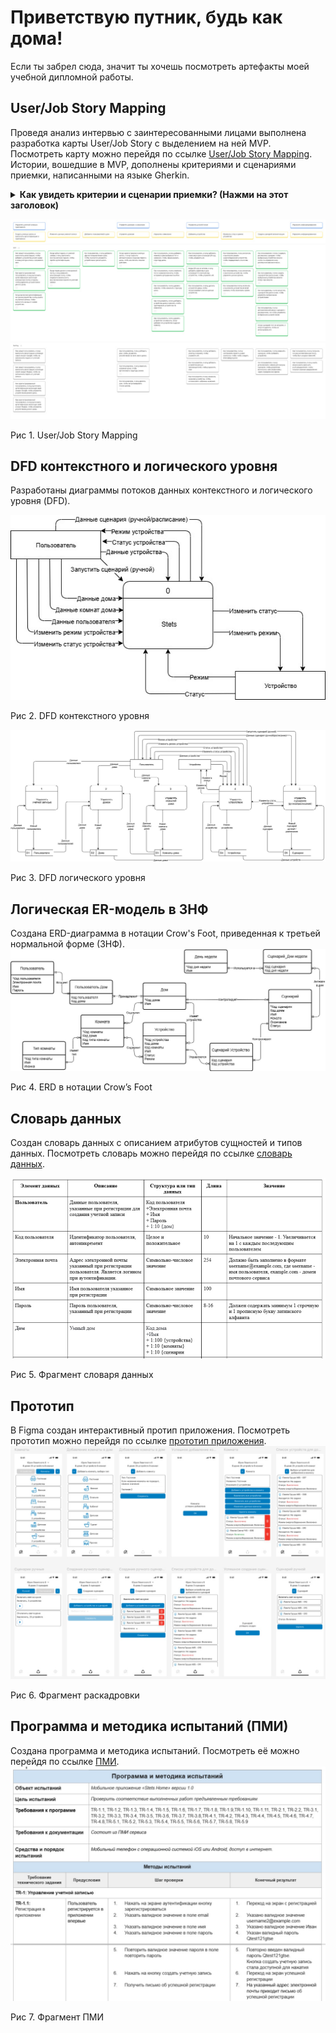 # Приветствую путник, будь как дома!
Если ты забрел сюда, значит ты хочешь посмотреть артефакты моей учебной дипломной работы.

## User/Job Story Mapping
Проведя анализ интервью с заинтересованными лицами выполнена разработка карты User/Job Story с выделением на ней MVP. Посмотреть карту можно перейдя по ссылке [User/Job Story Mapping](https://miro.com/app/board/uXjVJTecBIs=/?share_link_id=396960880533). Истории, вошедшие в MVP, дополнены критериями и сценариями приемки, написанными на языке Gherkin.

<details>
  <summary><b>Как увидеть критерии и сценарии приемки? (Нажми на этот заголовок)</b></summary>
  
  <p>Перейдя по ссылке в miro выдели историю из MVP левым кликом мышки.</p>
  <p>В появившнмся меню нажми на кнопку open in side panel.</p> 
  
  ![Context level DFD](https://github.com/RatmirBaryshnikov/diploma-thesis-sa-yp/blob/main/technical_information/miro.jpg)

</details>

![User/Job Story Mapping](https://github.com/RatmirBaryshnikov/diploma-thesis-sa-yp/blob/main/technical_information/User%20Job%20Story%20Mapping.jpg)
<p>Рис 1. User/Job Story Mapping </p>

## DFD контекстного и логического уровня
Разработаны диаграммы потоков данных контекстного и логического уровня (DFD).

![Context level DFD](https://github.com/RatmirBaryshnikov/diploma-thesis-sa-yp/blob/main/technical_information/Context%20level%20DFD.jpg)
<p>Рис 2. DFD контекстного уровня </p>

![Logic level DFD](https://github.com/RatmirBaryshnikov/diploma-thesis-sa-yp/blob/main/technical_information/Logic%20level%20DFD.jpg)
<p>Рис 3. DFD логического уровня </p>

## Логическая ER-модель в 3НФ
Создана ERD-диаграмма в нотации Crow's Foot, приведенная к третьей нормальной форме (3НФ).
![ERD](https://github.com/RatmirBaryshnikov/diploma-thesis-sa-yp/blob/main/technical_information/ERD.jpg)
<p>Рис 4. ERD в нотации Crow’s Foot </p>

## Словарь данных
Создан словарь данных с описанием атрибутов сущностей и типов данных. Посмотреть словарь можно перейдя по ссылке [словарь данных](https://docs.google.com/document/d/10ZAgzL58z1wyXzq8SkhIbtJMy90uXwKkwlAGvZwLSCk/edit?usp=sharing).

![Data dictionary](https://github.com/RatmirBaryshnikov/diploma-thesis-sa-yp/blob/main/technical_information/Data%20dictionary2.jpg)
<p>Рис 5. Фрагмент словаря данных </p>

## Прототип
В Figma создан интерактивный протип приложения. Посмотреть прототип можно перейдя по ссылке [прототип приложения](https://www.figma.com/design/jY96CDIgnmyOkyVuQouKPb/%D0%9F%D1%80%D0%BE%D1%82%D0%BE%D1%82%D0%B8%D0%BF-%D0%BF%D1%80%D0%B8%D0%BB%D0%BE%D0%B6%D0%B5%D0%BD%D0%B8%D1%8F-Stets-Home-v2?node-id=0-1&t=ZTtdJzYlt5Rdx5zc-1).
![Figma](https://github.com/RatmirBaryshnikov/diploma-thesis-sa-yp/blob/main/technical_information/figma.jpg)
<p>Рис 6. Фрагмент раскадровки </p>

## Программа и методика испытаний (ПМИ)
Создана программа и методика испытаний. Посмотреть её можно перейдя по ссылке [ПМИ](https://docs.google.com/document/d/1lN4e9hZSwZRP--q6ockbrE7xGCY-9BFpzBPJR-Ps450/edit?usp=sharing).
![Pmi](https://github.com/RatmirBaryshnikov/diploma-thesis-sa-yp/blob/main/technical_information/pmi.jpg)
<p>Рис 7. Фрагмент ПМИ </p>
